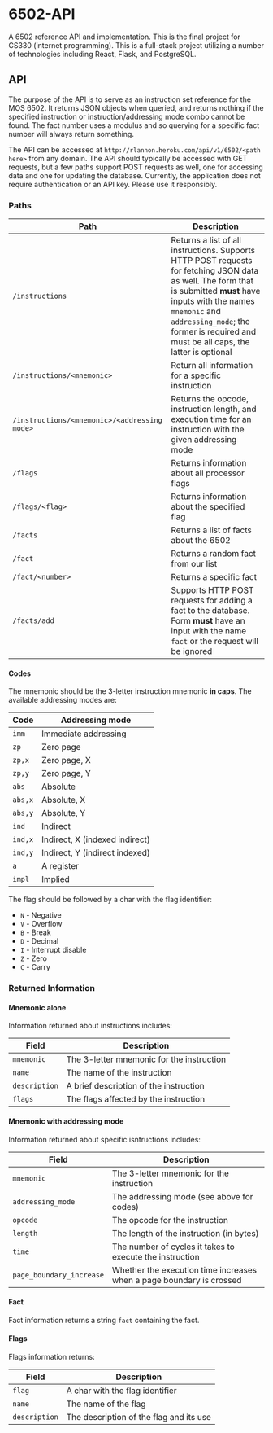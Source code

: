 # 6502-API
A 6502 reference API and implementation. This is the final project for CS330 (internet programming). This is a full-stack project utilizing a number of technologies including React, Flask, and PostgreSQL.

## API
The purpose of the API is to serve as an instruction set reference for the MOS 6502. It returns JSON objects when queried, and returns nothing if the specified instruction or instruction/addressing mode combo cannot be found. The fact number uses a modulus and so querying for a specific fact number will always return something.

The API can be accessed at ```http://rlannon.heroku.com/api/v1/6502/<path here>``` from any domain. The API should typically be accessed with GET requests, but a few paths support POST requests as well, one for accessing data and one for updating the database. Currently, the application does not require authentication or an API key. Please use it responsibly.

### Paths

| **Path** | **Description** |
| ---------| --------------- |
| ```/instructions``` | Returns a list of all instructions. Supports HTTP POST requests for fetching JSON data as well. The form that is submitted **must** have inputs with the names ```mnemonic``` and ```addressing_mode```; the former is required and must be all caps, the latter is optional |
| ```/instructions/<mnemonic>``` | Return all information for a specific instruction |
| ```/instructions/<mnemonic>/<addressing mode>``` | Returns the opcode, instruction length, and execution time for an instruction with the given addressing mode |
| ```/flags``` | Returns information about all processor flags |
| ```/flags/<flag>``` | Returns information about the specified flag |
| ```/facts``` | Returns a list of facts about the 6502 |
| ```/fact``` | Returns a random fact from our list |
| ```/fact/<number>``` | Returns a specific fact |
| ```/facts/add``` | Supports HTTP POST requests for adding a fact to the database. Form **must** have an input with the name ```fact``` or the request will be ignored |

#### Codes
The mnemonic should be the 3-letter instruction mnemonic **in caps**. The available addressing modes are:

| **Code** | **Addressing mode** |
| -------- | ------------------- |
| ```imm``` | Immediate addressing |
| ```zp``` | Zero page |
| ```zp,x``` | Zero page, X |
| ```zp,y``` | Zero page, Y |
| ```abs``` | Absolute |
| ```abs,x``` | Absolute, X|
| ```abs,y``` | Absolute, Y |
| ```ind``` | Indirect |
| ```ind,x``` | Indirect, X (indexed indirect) |
| ```ind,y``` | Indirect, Y (indirect indexed) |
| ```a``` | A register |
| ```impl``` | Implied |

The flag should be followed by a char with the flag identifier:
* ```N``` - Negative
* ```V``` - Overflow
* ```B``` - Break
* ```D``` - Decimal
* ```I``` - Interrupt disable
* ```Z``` - Zero
* ```C``` - Carry

### Returned Information

#### Mnemonic alone
Information returned about instructions includes:

| **Field** | **Description** |
| --------- | --------------- |
| ```mnemonic``` | The 3-letter mnemonic for the instruction |
| ```name``` | The name of the instruction |
| ```description``` | A brief description of the instruction |
| ```flags``` | The flags affected by the instruction |

#### Mnemonic with addressing mode

Information returned about specific isntructions includes:

| **Field** | **Description** |
| --------- | --------------- |
| ```mnemonic``` | The 3-letter mnemonic for the instruction |
| ```addressing_mode``` | The addressing mode (see above for codes) |
| ```opcode``` | The opcode for the instruction |
| ```length``` | The length of the instruction (in bytes) |
| ```time``` | The number of cycles it takes to execute the instruction |
| ```page_boundary_increase``` | Whether the execution time increases when a page boundary is crossed |

#### Fact
Fact information returns a string ```fact``` containing the fact.

#### Flags
Flags information returns:

| **Field** | **Description** |
| --------- | --------------- |
| ```flag``` | A char with the flag identifier |
| ```name``` | The name of the flag |
| ```description``` | The description of the flag and its use |
